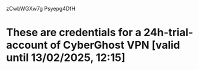 zCwbWGXw7g
Psyepg4DfH
# These are credentials for a 24h-trial-account of CyberGhost VPN [valid until 13/02/2025, 12:15]
